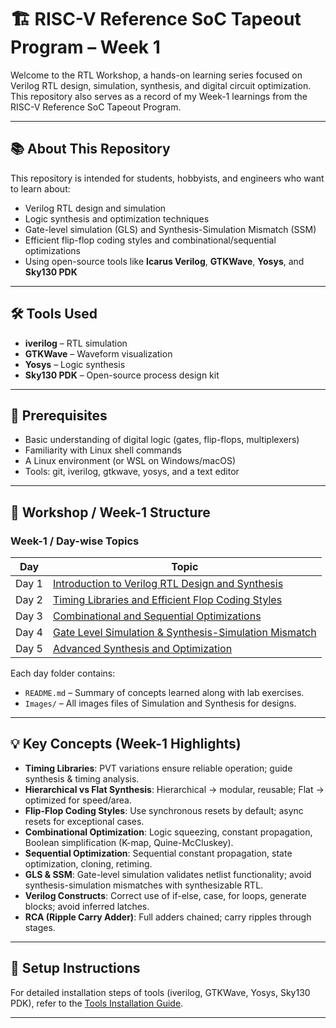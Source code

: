 # 🏗️ RISC-V Reference SoC Tapeout Program – Week 1  
Welcome to the RTL Workshop, a hands-on learning series focused on Verilog RTL design, simulation, synthesis, and digital circuit optimization. This repository also serves as a record of my Week-1 learnings from the RISC-V Reference SoC Tapeout Program.

---

## 📚 About This Repository
This repository is intended for students, hobbyists, and engineers who want to learn about:

- Verilog RTL design and simulation
- Logic synthesis and optimization techniques
- Gate-level simulation (GLS) and Synthesis-Simulation Mismatch (SSM)
- Efficient flip-flop coding styles and combinational/sequential optimizations
- Using open-source tools like **Icarus Verilog**, **GTKWave**, **Yosys**, and **Sky130 PDK**

---

## 🛠 Tools Used
- **iverilog** – RTL simulation
- **GTKWave** – Waveform visualization
- **Yosys** – Logic synthesis
- **Sky130 PDK** – Open-source process design kit

---

## 📝 Prerequisites
- Basic understanding of digital logic (gates, flip-flops, multiplexers)
- Familiarity with Linux shell commands
- A Linux environment (or WSL on Windows/macOS)
- Tools: git, iverilog, gtkwave, yosys, and a text editor

---

## 📅 Workshop / Week-1 Structure


### Week-1 / Day-wise Topics

| Day | Topic |
|-----|-------|
| Day 1 | [Introduction to Verilog RTL Design and Synthesis](./Day_1) |
| Day 2 | [Timing Libraries and Efficient Flop Coding Styles](./Day_2) |
| Day 3 | [Combinational and Sequential Optimizations](./Day_3) |
| Day 4 | [Gate Level Simulation & Synthesis-Simulation Mismatch](./Day_4) |
| Day 5 | [Advanced Synthesis and Optimization](./Day_5) |


Each day folder contains:
- `README.md` – Summary of concepts learned along with lab exercises.
- `Images/` – All images files of Simulation and Synthesis for designs.

---

## 💡 Key Concepts (Week-1 Highlights)

- **Timing Libraries**: PVT variations ensure reliable operation; guide synthesis & timing analysis.  
- **Hierarchical vs Flat Synthesis**: Hierarchical → modular, reusable; Flat → optimized for speed/area.  
- **Flip-Flop Coding Styles**: Use synchronous resets by default; async resets for exceptional cases.  
- **Combinational Optimization**: Logic squeezing, constant propagation, Boolean simplification (K-map, Quine-McCluskey).  
- **Sequential Optimization**: Sequential constant propagation, state optimization, cloning, retiming.  
- **GLS & SSM**: Gate-level simulation validates netlist functionality; avoid synthesis-simulation mismatches with synthesizable RTL.  
- **Verilog Constructs**: Correct use of if-else, case, for loops, generate blocks; avoid inferred latches.  
- **RCA (Ripple Carry Adder)**: Full adders chained; carry ripples through stages.

---

## 📌 Setup Instructions
For detailed installation steps of tools (iverilog, GTKWave, Yosys, Sky130 PDK), refer to the [Tools Installation Guide]([tools/INSTALL.md](https://github.com/NavyaKassa/RISC-V-SoC-Tapeout-Program_VSD/blob/main/Week0/Task2_Tools%20Installation.md)).

---

